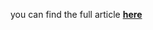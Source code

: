 you can find the full article <b><a href='https://towardsdatascience.com/real-time-time-series-anomaly-detection-981cf1e1ca13'>here</a></b>
